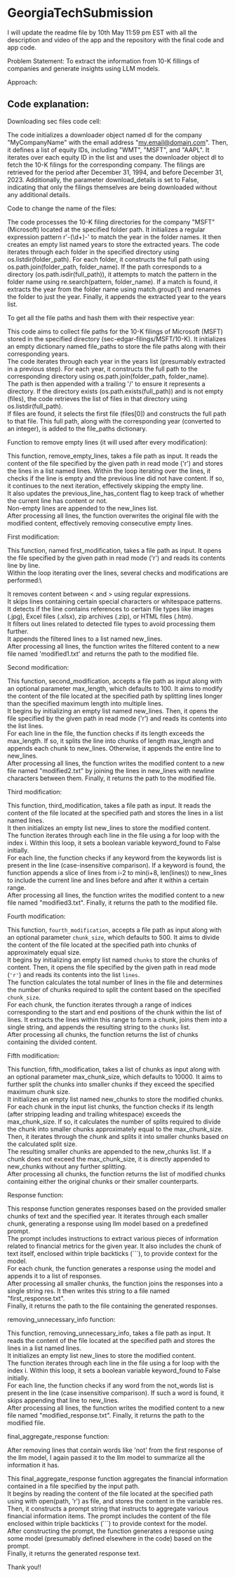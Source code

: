 # GeorgiaTechSubmission

I will update the readme file by 10th May 11:59 pm EST with all the description and video of the app and the repository with the final code and app code.

Problem Statement: To extract the information from 10-K fillings of companies and generate insights using LLM models.

Approach:

## Code explanation:

Downloading sec files code cell:

The code initializes a downloader object named dl for the company "MyCompanyName" with the email address "my.email@domain.com". Then, it defines a list of equity IDs, including "WMT", "MSFT", and "AAPL". It iterates over each equity ID in the list and uses the downloader object dl to fetch the 10-K filings for the corresponding company. The filings are retrieved for the period after December 31, 1994, and before December 31, 2023. Additionally, the parameter download_details is set to False, indicating that only the filings themselves are being downloaded without any additional details.


Code to change the name of the files:

The code processes the 10-K filing directories for the company "MSFT" (Microsoft) located at the specified folder path. It initializes a regular expression pattern r'-(\d+)-' to match the year in the folder names. It then creates an empty list named years to store the extracted years. The code iterates through each folder in the specified directory using os.listdir(folder_path). For each folder, it constructs the full path using os.path.join(folder_path, folder_name). If the path corresponds to a directory (os.path.isdir(full_path)), it attempts to match the pattern in the folder name using re.search(pattern, folder_name). If a match is found, it extracts the year from the folder name using match.group(1) and renames the folder to just the year. Finally, it appends the extracted year to the years list.


To get all the file paths and hash them with their respective year:

This code aims to collect file paths for the 10-K filings of Microsoft (MSFT) stored in the specified directory (sec-edgar-filings/MSFT/10-K). It initializes an empty dictionary named file_paths to store the file paths along with their corresponding years.\
The code iterates through each year in the years list (presumably extracted in a previous step). For each year, it constructs the full path to the corresponding directory using os.path.join(folder_path, folder_name).\
The path is then appended with a trailing '/' to ensure it represents a directory. If the directory exists (os.path.exists(full_path)) and is not empty (files), the code retrieves the list of files in that directory using os.listdir(full_path).\
If files are found, it selects the first file (files[0]) and constructs the full path to that file. This full path, along with the corresponding year (converted to an integer), is added to the file_paths dictionary.


Function to remove empty lines (it will used after every modification):

This function, remove_empty_lines, takes a file path as input. It reads the content of the file specified by the given path in read mode ('r') and stores the lines in a list named lines.
Within the loop iterating over the lines, it checks if the line is empty and the previous line did not have content. If so, it continues to the next iteration, effectively skipping the empty line.\
It also updates the previous_line_has_content flag to keep track of whether the current line has content or not.\
Non-empty lines are appended to the new_lines list.\
After processing all lines, the function overwrites the original file with the modified content, effectively removing consecutive empty lines.


First modification:

This function, named first_modification, takes a file path as input. It opens the file specified by the given path in read mode ('r') and reads its contents line by line.\
Within the loop iterating over the lines, several checks and modifications are performed:\

It removes content between < and > using regular expressions.\
It skips lines containing certain special characters or whitespace patterns.\
It detects if the line contains references to certain file types like images (.jpg), Excel files (.xlsx), zip archives (.zip), or HTML files (.htm).\
It filters out lines related to detected file types to avoid processing them further.\
It appends the filtered lines to a list named new_lines.\
After processing all lines, the function writes the filtered content to a new file named 'modified1.txt' and returns the path to the modified file.


Second modification:

This function, second_modification, accepts a file path as input along with an optional parameter max_length, which defaults to 100. It aims to modify the content of the file located at the specified path by splitting lines longer than the specified maximum length into multiple lines.\
It begins by initializing an empty list named new_lines. Then, it opens the file specified by the given path in read mode ('r') and reads its contents into the list lines.\
For each line in the file, the function checks if its length exceeds the max_length. If so, it splits the line into chunks of length max_length and appends each chunk to new_lines. Otherwise, it appends the entire line to new_lines.\
After processing all lines, the function writes the modified content to a new file named "modified2.txt" by joining the lines in new_lines with newline characters between them. Finally, it returns the path to the modified file.

Third modification:

This function, third_modification, takes a file path as input. It reads the content of the file located at the specified path and stores the lines in a list named lines.\
It then initializes an empty list new_lines to store the modified content.\
The function iterates through each line in the file using a for loop with the index i. Within this loop, it sets a boolean variable keyword_found to False initially.\
For each line, the function checks if any keyword from the keywords list is present in the line (case-insensitive comparison). If a keyword is found, the function appends a slice of lines from i-2 to min(i+8, len(lines)) to new_lines to include the current line and lines before and after it within a certain range.\
After processing all lines, the function writes the modified content to a new file named "modified3.txt". Finally, it returns the path to the modified file.

Fourth modification:

This function, `fourth_modification`, accepts a file path as input along with an optional parameter `chunk_size`, which defaults to 500. It aims to divide the content of the file located at the specified path into chunks of approximately equal size.\
It begins by initializing an empty list named `chunks` to store the chunks of content. Then, it opens the file specified by the given path in read mode (`'r'`) and reads its contents into the list `lines`.\
The function calculates the total number of lines in the file and determines the number of chunks required to split the content based on the specified `chunk_size`.\
For each chunk, the function iterates through a range of indices corresponding to the start and end positions of the chunk within the list of lines. It extracts the lines within this range to form a chunk, joins them into a single string, and appends the resulting string to the `chunks` list.\
After processing all chunks, the function returns the list of chunks containing the divided content.


Fifth modification:

This function, fifth_modification, takes a list of chunks as input along with an optional parameter max_chunk_size, which defaults to 10000. It aims to further split the chunks into smaller chunks if they exceed the specified maximum chunk size.\
It initializes an empty list named new_chunks to store the modified chunks.\
For each chunk in the input list chunks, the function checks if its length (after stripping leading and trailing whitespace) exceeds the max_chunk_size. If so, it calculates the number of splits required to divide the chunk into smaller chunks approximately equal to the max_chunk_size. Then, it iterates through the chunk and splits it into smaller chunks based on the calculated split size.\
The resulting smaller chunks are appended to the new_chunks list. If a chunk does not exceed the max_chunk_size, it is directly appended to new_chunks without any further splitting.\
After processing all chunks, the function returns the list of modified chunks containing either the original chunks or their smaller counterparts.


Response function:

This response function generates responses based on the provided smaller chunks of text and the specified year. It iterates through each smaller chunk, generating a response using llm model based on a predefined prompt.\
The prompt includes instructions to extract various pieces of information related to financial metrics for the given year. It also includes the chunk of text itself, enclosed within triple backticks (```), to provide context for the model.\
For each chunk, the function generates a response using the model and appends it to a list of responses.\
After processing all smaller chunks, the function joins the responses into a single string res. It then writes this string to a file named "first_response.txt".\
Finally, it returns the path to the file containing the generated responses.

removing_unnecessary_info function:

This function, removing_unnecessary_info, takes a file path as input. It reads the content of the file located at the specified path and stores the lines in a list named lines.\
It initializes an empty list new_lines to store the modified content.\
The function iterates through each line in the file using a for loop with the index i. Within this loop, it sets a boolean variable keyword_found to False initially.\
For each line, the function checks if any word from the not_words list is present in the line (case insensitive comparison). If such a word is found, it skips appending that line to new_lines.\
After processing all lines, the function writes the modified content to a new file named "modified_response.txt". Finally, it returns the path to the modified file.

final_aggregate_response function:

After removing lines that contain words like 'not' from the first response of the llm model, I again passed it to the llm model to summarize all the information it has.

This final_aggregate_response function aggregates the financial information contained in a file specified by the input path.\
It begins by reading the content of the file located at the specified path using with open(path, 'r') as file, and stores the content in the variable res.\
Then, it constructs a prompt string that instructs to aggregate various financial information items. The prompt includes the content of the file enclosed within triple backticks (```) to provide context for the model.\
After constructing the prompt, the function generates a response using some model (presumably defined elsewhere in the code) based on the prompt.\
Finally, it returns the generated response text.

Thank you!!
